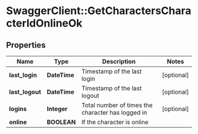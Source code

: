 # SwaggerClient::GetCharactersCharacterIdOnlineOk

## Properties
Name | Type | Description | Notes
------------ | ------------- | ------------- | -------------
**last_login** | **DateTime** | Timestamp of the last login | [optional] 
**last_logout** | **DateTime** | Timestamp of the last logout | [optional] 
**logins** | **Integer** | Total number of times the character has logged in | [optional] 
**online** | **BOOLEAN** | If the character is online | 


